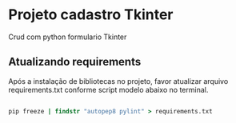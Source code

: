 # Projeto cadastro Tkinter

Crud com python formulario Tkinter

## Atualizando requirements

Após a instalação de bibliotecas no projeto, favor atualizar arquivo requirements.txt conforme script modelo abaixo no terminal.

```cmd

pip freeze | findstr "autopep8 pylint" > requirements.txt

```
